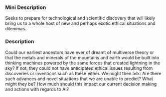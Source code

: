 ### Mini Description

Seeks to prepare for technological and scientific discovery that will likely bring us to a whole host of new and perhaps exotic ethical situations and dilemmas. 

### Description

Could our earliest ancestors have ever of dreamt of multiverse theory or that the metals and minerals of the mountains and earth would be built into thinking machines powered by the same forces that created lightning in the sky? If not, they could not have anticipated ethical issues resulting from discoveries or inventions such as these either. We might then ask: Are there such advances and novel situations that we are unable to predict? What might they be? How much should this impact our current decision making and actions with regards to AI?
